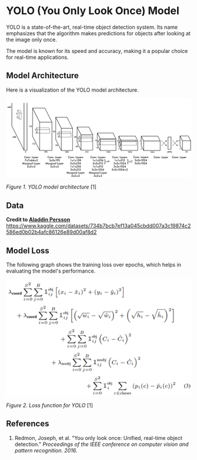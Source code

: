 # YOLO (You Only Look Once) Model

YOLO is a state-of-the-art, real-time object detection system. Its name emphasizes that the algorithm makes predictions for objects after looking at the image only once.

The model is known for its speed and accuracy, making it a popular choice for real-time applications.

## Model Architecture

Here is a visualization of the YOLO model architecture.

![YOLO Model](./media/model.png)

_Figure 1. YOLO model architecture_ [1]

## Data
**Credit to [Aladdin Persson](https://github.com/aladdinpersson/Machine-Learning-Collection/tree/master/ML/Pytorch/object_detection/YOLO)**
https://www.kaggle.com/datasets/734b7bcb7ef13a045cbdd007a3c19874c2586ed0b02b4afc86126e89d00af8d2

## Model Loss

The following graph shows the training loss over epochs, which helps in evaluating the model's performance.

![Model Loss](./media/loss.png)

_Figure 2. Loss function for YOLO_ [1]

## References
1. Redmon, Joseph, et al. "You only look once: Unified, real-time object detection." _Proceedings of the IEEE conference on computer vision and pattern recognition. 2016._